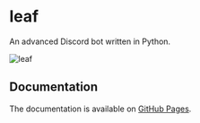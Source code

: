 # leaf
An advanced Discord bot written in Python.

![leaf](https://user-images.githubusercontent.com/86132148/224812384-5abb0e23-91e0-4be0-bd04-60b7298ba761.jpg)

## Documentation
The documentation is available on [GitHub Pages](https://mudkipdev.github.io/leaf).